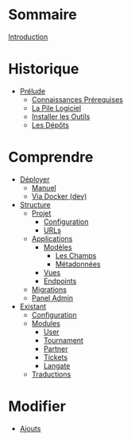 # Sommaire

[Introduction](README.md)

# Historique

- [Prélude](./00-prelude/README.md)
    - [Connaissances Prérequises](./00-prelude/prerequis.md)
    - [La Pile Logiciel](./00-prelude/pile-logiciel.md)
    - [Installer les Outils](./00-prelude/outils.md)
    - [Les Dépôts](./00-prelude/depots.md)

# Comprendre

- [Déployer](./01-deployer/README.md)
    - [Manuel]()
    - [Via Docker (dev)]()
- [Structure](./02-structure/README.md)
    - [Projet](./02-structure/projet/README.md)
        - [Configuration](./02-structure/projet/configuration.md)
        - [URLs](./02-structure/projet/urls.md)
    - [Applications]() <!--(./02-structure/applications/README.md)-->
        - [Modèles]()<!--(./02-structure/applications/modeles.md)-->
            - [Les Champs]()<!--(./02-structure/applications/modeles-champs.md)-->
            - [Métadonnées]()<!--(./02-structure/applications/modeles-meta.md)-->
        - [Vues]()<!--(./02-structure/applications/vues.md)-->
        - [Endpoints]()<!--(./02-structure/applications/endpoints.md)-->
    - [Migrations]()<!--(./02-structure/migrations.md)-->
    - [Panel Admin]() <!--(./02-structure/panel-admin.md)-->
    <!-- - [Statiques](./02-structure/statiques.md) -->
- [Existant](./03-existant/README.md)
    - [Configuration]()
    - [Modules]() <!--(./03-existant/modules/README.md)-->
        - [User]()
        - [Tournament]()
        - [Partner]()
        - [Tickets]()
        - [Langate](./03-existant/modules/langate.md)
    - [Traductions](./03-existant/traductions.md)

# Modifier

- [Ajouts]() <!--(./04-ajouts/README.md)-->
